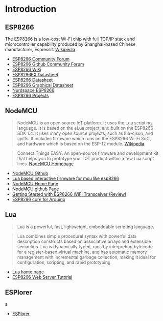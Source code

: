 Introduction
==

## ESP8266

The ESP8266 is a low-cost Wi-Fi chip with full TCP/IP stack and microcontroller capability produced by Shanghai-based Chinese manufacturer, Espressif. [Wikipedia](https://en.wikipedia.org/wiki/ESP8266)

- [ESP8266 Community Forum](http://www.esp8266.com/)
- [ESP8266 Github Community Forum](https://github.com/esp8266)
- [ESP8266 Wiki](https://github.com/esp8266/esp8266-wiki/wiki)
- [ESP8266EX Datasheet](https://www.adafruit.com/images/product-files/2471/0A-ESP8266__Datasheet__EN_v4.3.pdf)
- [ESP8266 Datasheet](https://www.adafruit.com/datasheets/ESP8266_Specifications_English.pdf)
- [ESP8266 Graphical Datasheet](https://cdn.sparkfun.com/datasheets/Wireless/WiFi/ESP8266ModuleV1.pdf)
- [Nurdspace ESP8266](https://nurdspace.nl/ESP8266)
- [ESP8266 Projects](http://benlo.com/esp8266/esp8266Projects.html)

## NodeMCU

> NodeMCU is an open source IoT platform. It uses the Lua scripting language. It is based on the eLua project, and built on the ESP8266 SDK 1.4. It uses many open source projects, such as lua-cjson, and spiffs. It includes firmware which runs on the ESP8266 Wi-Fi SoC, and hardware which is based on the ESP-12 module. [Wikipedia](https://en.wikipedia.org/wiki/NodeMCU)

> Connect Things EASY. An open-source firmware and development kit that helps you to prototype your IOT product within a few Lua script lines. [NodeMCU Homepage](http://nodemcu.com/index_en.html)

- [NodeMCU Github](https://github.com/nodemcu/)
- [Lua based interactive firmware for mcu like esp8266](https://github.com/nodemcu/nodemcu-firmware)
- [NodeMCU Home Page](http://nodemcu.com/index_en.html)
- [NodeMCU github Page](https://github.com/nodemcu)
- [Getting Started with ESP8266 WiFi Transceiver (Review)](http://randomnerdtutorials.com/getting-started-with-esp8266-wifi-transceiver-review/)
- [ESP8266 core for Arduino](https://github.com/esp8266/Arduino)

## Lua

> Lua is a powerful, fast, lightweight, embeddable scripting language.

> Lua combines simple procedural syntax with powerful data description constructs based on associative arrays and extensible semantics. Lua is dynamically typed, runs by interpreting bytecode for a register-based virtual machine, and has automatic memory management with incremental garbage collection, making it ideal for configuration, scripting, and rapid prototyping.

- [Lua home page](http://www.lua.org/)
- [ESP8266 Web Server Tutorial](http://randomnerdtutorials.com/esp8266-web-server/)


## ESPlorer
a
- [ESPlorer](http://esp8266.ru/esplorer-latest/?f=ESPlorer.zip)


